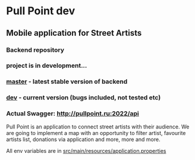 # Pull Point dev
## Mobile application for Street Artists
### Backend repository
### project is in development...
### [master](https://github.com/dec-a-dance/pull-point-dev/tree/master) - latest stable version of backend
### [dev](https://github.com/dec-a-dance/pull-point-dev/tree/dev) - current version (bugs included, not tested etc)
### Actual Swagger: http://pullpoint.ru:2022/api

Pull Point is an application to connect street artists with their audience.
We are going to implement a map with an opportunity to filter artist, favourite artists list, donations via application
and more, more and more.

All env variables are in [src/main/resources/application.properties](https://github.com/dec-a-dance/pull-point-dev/blob/dev/src/main/resources/application.properties)
